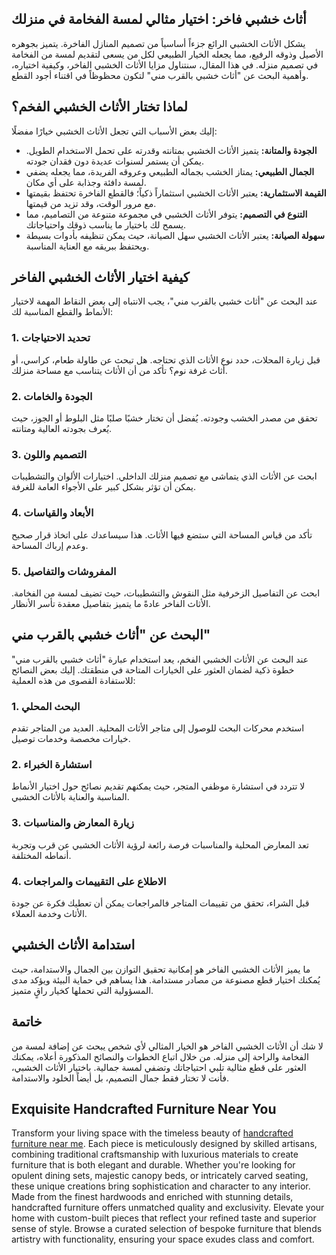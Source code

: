 <h2>أثاث خشبي فاخر: اختيار مثالي لمسة الفخامة في منزلك</h2>

<p>يشكل الأثاث الخشبي الرائع جزءاً أساسياً من تصميم المنازل الفاخرة. يتميز بجوهره الأصيل وذوقه الرفيع، مما يجعله الخيار الطبيعي لكل من يسعى لتقديم لمسة من الفخامة في تصميم منزله. في هذا المقال، سنتناول مزايا الأثاث الخشبي الفاخر، وكيفية اختياره، وأهمية البحث عن "أثاث خشبي بالقرب مني" لتكون محظوظاً في اقتناء أجود القطع.</p>

<h2>لماذا تختار الأثاث الخشبي الفخم؟</h2>

<p>إليك بعض الأسباب التي تجعل الأثاث الخشبي خيارًا مفضلًا:</p>
<ul>
    <li><strong>الجودة والمتانة:</strong> يتميز الأثاث الخشبي بمتانته وقدرته على تحمل الاستخدام الطويل. يمكن أن يستمر لسنوات عديدة دون فقدان جودته.</li>
    <li><strong>الجمال الطبيعي:</strong> يمتاز الخشب بجماله الطبيعي وعروقه الفريدة، مما يجعله يضفي لمسة دافئة وجذابة على أي مكان.</li>
    <li><strong>القيمة الاستثمارية:</strong> يعتبر الأثاث الخشبي استثماراً ذكياً؛ فالقطع الفاخرة تحتفظ بقيمتها مع مرور الوقت، وقد تزيد من قيمتها.</li>
    <li><strong>التنوع في التصميم:</strong> يتوفر الأثاث الخشبي في مجموعة متنوعة من التصاميم، مما يسمح لك باختيار ما يناسب ذوقك واحتياجاتك.</li>
    <li><strong>سهولة الصيانة:</strong> يعتبر الأثاث الخشبي سهل الصيانة، حيث يمكن تنظيفه بأدوات بسيطة ويحتفظ ببريقه مع العناية المناسبة.</li>
</ul>

<h2>كيفية اختيار الأثاث الخشبي الفاخر</h2>

<p>عند البحث عن "أثاث خشبي بالقرب مني"، يجب الانتباه إلى بعض النقاط المهمة لاختيار الأنماط والقطع المناسبة لك:</p>

<h3>1. تحديد الاحتياجات</h3>
<p>قبل زيارة المحلات، حدد نوع الأثاث الذي تحتاجه. هل تبحث عن طاولة طعام، كراسي، أو أثاث غرفة نوم؟ تأكد من أن الأثاث يتناسب مع مساحة منزلك.</p>

<h3>2. الجودة والخامات</h3>
<p>تحقق من مصدر الخشب وجودته. يُفضل أن تختار خشبًا صلبًا مثل البلوط أو الجوز، حيث يُعرف بجودته العالية ومتانته.</p>

<h3>3. التصميم واللون</h3>
<p>ابحث عن الأثاث الذي يتماشى مع تصميم منزلك الداخلي. اختيارات الألوان والتشطيبات يمكن أن تؤثر بشكل كبير على الأجواء العامة للغرفة.</p>

<h3>4. الأبعاد والقياسات</h3>
<p>تأكد من قياس المساحة التي ستضع فيها الأثاث. هذا سيساعدك على اتخاذ قرار صحيح وعدم إرباك المساحة.</p>

<h3>5. المفروشات والتفاصيل</h3>
<p>ابحث عن التفاصيل الزخرفية مثل النقوش والتشطيبات، حيث تضيف لمسة من الفخامة. الأثاث الفاخر عادةً ما يتميز بتفاصيل معقدة تأسر الأنظار.</p>

<h2>البحث عن "أثاث خشبي بالقرب مني"</h2>

<p>عند البحث عن الأثاث الخشبي الفخم، يعد استخدام عبارة "أثاث خشبي بالقرب مني" خطوة ذكية لضمان العثور على الخيارات المتاحة في منطقتك. إليك بعض النصائح للاستفادة القصوى من هذه العملية:</p>

<h3>1. البحث المحلي</h3>
<p>استخدم محركات البحث للوصول إلى متاجر الأثاث المحلية. العديد من المتاجر تقدم خيارات مخصصة وخدمات توصيل.</p>

<h3>2. استشارة الخبراء</h3>
<p>لا تتردد في استشارة موظفي المتجر، حيث يمكنهم تقديم نصائح حول اختيار الأنماط المناسبة والعناية بالأثاث الخشبي.</p>

<h3>3. زيارة المعارض والمناسبات</h3>
<p>تعد المعارض المحلية والمناسبات فرصة رائعة لرؤية الأثاث الخشبي عن قرب وتجربة أنماطه المختلفة.</p>

<h3>4. الاطلاع على التقييمات والمراجعات</h3>
<p>قبل الشراء، تحقق من تقييمات المتاجر فالمراجعات يمكن أن تعطيك فكرة عن جودة الأثاث وخدمة العملاء.</p>

<h2>استدامة الأثاث الخشبي</h2>

<p>ما يميز الأثاث الخشبي الفاخر هو إمكانية تحقيق التوازن بين الجمال والاستدامة، حيث يُمكنك اختيار قطع مصنوعة من مصادر مستدامة. هذا يساهم في حماية البيئة ويؤكد مدى المسؤولية التي تحملها كخيار راقٍ متميز.</p>

<h2>خاتمة</h2>

<p>لا شك أن الأثاث الخشبي الفاخر هو الخيار المثالي لأي شخص يبحث عن إضافة لمسة من الفخامة والراحة إلى منزله. من خلال اتباع الخطوات والنصائح المذكورة أعلاه، يمكنك العثور على قطع مثالية تلبي احتياجاتك وتضفي لمسة جمالية. باختيار الأثاث الخشبي، فأنت لا تختار فقط جمال التصميم، بل أيضاً الخلود والاستدامة.</p> <h2>Exquisite Handcrafted Furniture Near You</h2>  

<p>Transform your living space with the timeless beauty of <a href="https://www.mobiliacleopatra.com/">handcrafted furniture near me</a>. Each piece is meticulously designed by skilled artisans, combining traditional craftsmanship with luxurious materials to create furniture that is both elegant and durable. Whether you're looking for opulent dining sets, majestic canopy beds, or intricately carved seating, these unique creations bring sophistication and character to any interior. Made from the finest hardwoods and enriched with stunning details, handcrafted furniture offers unmatched quality and exclusivity. Elevate your home with custom-built pieces that reflect your refined taste and superior sense of style. Browse a curated selection of bespoke furniture that blends artistry with functionality, ensuring your space exudes class and comfort.</p>
